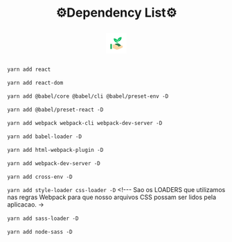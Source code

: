 <h1 align="center">   
⚙️Dependency List⚙️
</h1>

<h2 align="center">   

  ![](https://github.com/Raphael-GC/plant-manager/blob/main/assets/favicon.png)  
</h2>



`yarn add react`

`yarn add react-dom`  <!--- Necessário para utilizarmos o react na web, pois no permite acessar a árvore de elementos do HTML no Javascript (react) -->

`yarn add @babel/core @babel/cli @babel/preset-env -D` <!--- O '-D' significa que é pra instalar essas dependências com viés de desenvolvimento. Estou dizendo ao editor que não precisarei disso quando minha aplicação estiver executando online. O cli serve para que eu consiga executar o Babel pela linha de comando. O present-env identifica o ambiente onde nossa aplicação está sendo executada, para realizar uma conversão personalizada e enxuta.-->

`yarn add @babel/preset-react -D` <!--- Necessário para que o Babel possa interpretar o HTML dentro Javascript.-->

`yarn add webpack webpack-cli webpack-dev-server -D` 

`yarn add babel-loader -D` <!--- Cuida da integração entre o Babel e o Webpack.-->

`yarn add html-webpack-plugin -D` <!--- Retira a necessidade de usarmos a tag Script, apontando para o nosso arquivo Bundle.js (Build File), no arquivo index.html .-->

`yarn add webpack-dev-server -D` <!--- Biblioteca que elimina a necessidade de executar o comando yarn webpack toda vez que modificamos o código, pois desta forma ele passa a observar o código e atualiza-lo automaticamente.-->

`yarn add cross-env -D` <!--- Nos permite criar variaveis de ambiente, independentemente do SO que estivermos usando.-->

`yarn add style-loader css-loader -D` <!--- Sao os LOADERS que utilizamos nas regras Webpack para que nosso arquivos CSS possam ser lidos pela aplicacao. ->

`yarn add sass-loader -D` <!--- O mesmo dos loaders anteriores, mas este e especificos para arquivos SASS.-->

`yarn add node-sass -D` <!--- Instalando o Pre-processador SASS, que amplia as possibilidades do CSS puro.-->